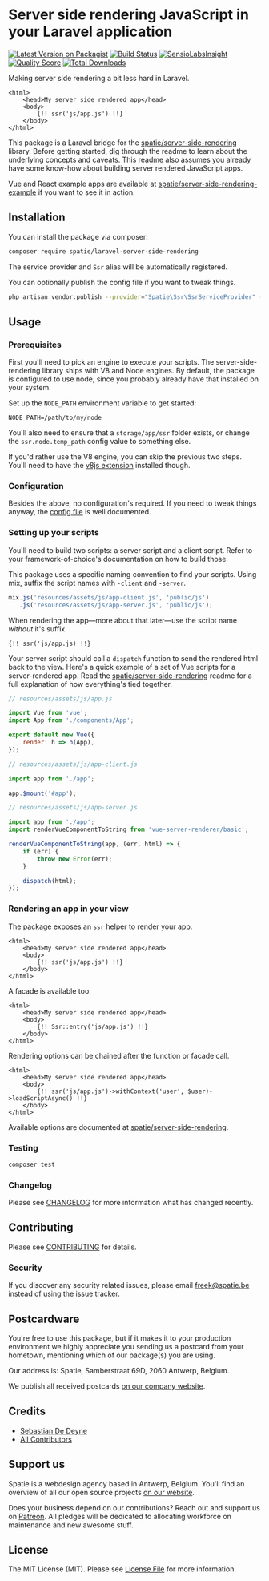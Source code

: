 # Server side rendering JavaScript in your Laravel application

[![Latest Version on Packagist](https://img.shields.io/packagist/v/spatie/laravel-server-side-rendering.svg?style=flat-square)](https://packagist.org/packages/spatie/laravel-server-side-rendering)
[![Build Status](https://img.shields.io/travis/spatie/laravel-server-side-rendering/master.svg?style=flat-square)](https://travis-ci.org/spatie/laravel-server-side-rendering)
[![SensioLabsInsight](https://img.shields.io/sensiolabs/i/xxxxxxxxx.svg?style=flat-square)](https://insight.sensiolabs.com/projects/xxxxxxxxx)
[![Quality Score](https://img.shields.io/scrutinizer/g/spatie/laravel-server-side-rendering.svg?style=flat-square)](https://scrutinizer-ci.com/g/spatie/laravel-server-side-rendering)
[![Total Downloads](https://img.shields.io/packagist/dt/spatie/laravel-server-side-rendering.svg?style=flat-square)](https://packagist.org/packages/spatie/laravel-server-side-rendering)

Making server side rendering a bit less hard in Laravel.

```blade
<html>
    <head>My server side rendered app</head>
    <body>
        {!! ssr('js/app.js') !!}
    </body>
</html>
```

This package is a Laravel bridge for the [spatie/server-side-rendering](https://github.com/spatie/server-side-rendering) library. Before getting started, dig through the readme to learn about the underlying concepts and caveats. This readme also assumes you already have some know-how about building server rendered JavaScript apps.

Vue and React example apps are available at [spatie/server-side-rendering-example](https://github.com/spatie/server-side-rendering-example) if you want to see it in action.

## Installation

You can install the package via composer:

```bash
composer require spatie/laravel-server-side-rendering
```

The service provider and `Ssr` alias will be automatically registered.

You can optionally publish the config file if you want to tweak things.

```bash
php artisan vendor:publish --provider="Spatie\Ssr\SsrServiceProvider" --tag="config"
```

## Usage

### Prerequisites

First you'll need to pick an engine to execute your scripts. The server-side-rendering library ships with V8 and Node engines. By default, the package is configured to use node, since you probably already have that installed on your system.

Set up the `NODE_PATH` environment variable to get started:

```
NODE_PATH=/path/to/my/node
```

You'll also need to ensure that a `storage/app/ssr` folder exists, or change the `ssr.node.temp_path` config value to something else.

If you'd rather use the V8 engine, you can skip the previous two steps. You'll need to have the [v8js extension](https://github.com/phpv8/v8js) installed though.

### Configuration

Besides the above, no configuration's required. If you need to tweak things anyway, the [config file](https://github.com/spatie/laravel-server-side-rendering/blob/master/config/ssr.php) is well documented.

### Setting up your scripts

You'll need to build two scripts: a server script and a client script. Refer to your framework-of-choice's documentation on how to build those.

This package uses a specific naming convention to find your scripts. Using mix, suffix the script names with `-client` and `-server`.

```js
mix.js('resources/assets/js/app-client.js', 'public/js')
   .js('resources/assets/js/app-server.js', 'public/js');
```

When rendering the app—more about that later—use the script name _without_ it's suffix.

```blade
{!! ssr('js/app.js) !!}
```

Your server script should call a `dispatch` function to send the rendered html back to the view. Here's a quick example of a set of Vue scripts for a server-rendered app. Read the [spatie/server-side-rendering](https://github.com/spatie/server-side-rendering#core-concepts) readme for a full explanation of how everything's tied together.

```js
// resources/assets/js/app.js

import Vue from 'vue';
import App from './components/App';

export default new Vue({
    render: h => h(App),
});
```

```js
// resources/assets/js/app-client.js

import app from './app';

app.$mount('#app');
```

```js
// resources/assets/js/app-server.js

import app from './app';
import renderVueComponentToString from 'vue-server-renderer/basic';

renderVueComponentToString(app, (err, html) => {
    if (err) {
        throw new Error(err);
    }

    dispatch(html);
});
```

### Rendering an app in your view

The package exposes an `ssr` helper to render your app.

```blade
<html>
    <head>My server side rendered app</head>
    <body>
        {!! ssr('js/app.js') !!}
    </body>
</html>
```

A facade is available too.

```blade
<html>
    <head>My server side rendered app</head>
    <body>
        {!! Ssr::entry('js/app.js') !!}
    </body>
</html>
```

Rendering options can be chained after the function or facade call.

```blade
<html>
    <head>My server side rendered app</head>
    <body>
        {!! ssr('js/app.js')->withContext('user', $user)->loadScriptAsync() !!}
    </body>
</html>
```

Available options are documented at [spatie/server-side-rendering](https://github.com/spatie/server-side-rendering#rendering-options).

### Testing

``` bash
composer test
```

### Changelog

Please see [CHANGELOG](CHANGELOG.md) for more information what has changed recently.

## Contributing

Please see [CONTRIBUTING](CONTRIBUTING.md) for details.

### Security

If you discover any security related issues, please email freek@spatie.be instead of using the issue tracker.

## Postcardware

You're free to use this package, but if it makes it to your production environment we highly appreciate you sending us a postcard from your hometown, mentioning which of our package(s) you are using.

Our address is: Spatie, Samberstraat 69D, 2060 Antwerp, Belgium.

We publish all received postcards [on our company website](https://spatie.be/en/opensource/postcards).

## Credits

- [Sebastian De Deyne](https://github.com/sebastiandedeyne)
- [All Contributors](../../contributors)

## Support us

Spatie is a webdesign agency based in Antwerp, Belgium. You'll find an overview of all our open source projects [on our website](https://spatie.be/opensource).

Does your business depend on our contributions? Reach out and support us on [Patreon](https://www.patreon.com/spatie).
All pledges will be dedicated to allocating workforce on maintenance and new awesome stuff.

## License

The MIT License (MIT). Please see [License File](LICENSE.md) for more information.
